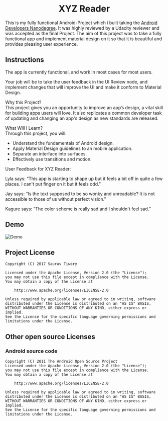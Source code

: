 <div style="text-align: center; "> <h1> XYZ Reader </h1> </div>

This is my fully functional Android-Project which i built taking the [Android Developers Nanodegree](https://www.udacity.com/course/android-developer-nanodegree-by-google--nd801). It was highly reviewed by a Udacity reviewer and was accepted as the final Project. The aim of this project was to take a fully functional app and implement material design on it so that it is beautiful and provides pleasing user experience.

## Instructions

The app is currently functional, and work in most cases for most users.

Your job will be to take the user feedback in the UI Review node, and implement changes that will improve the UI and make it conform to Material Design.  

Why this Project?  
This project gives you an opportunity to improve an app’s design, a vital skill for building apps users will love. It also replicates a common developer task of updating and changing an app's design as new standards are released.

What Will I Learn?  
Through this project, you will:  
 
+ Understand the fundamentals of Android design.  
+ Apply Material Design guidelines to an mobile application.
+ Separate an interface into surfaces.
+ Effectively use transitions and motion.

User Feedback for XYZ Reader:  

Lyla says:
“This app is starting to shape up but it feels a bit off in quite a few places. I can't put finger on it but it feels odd.”  

Jay says:
“Is the text supposed to be so wonky and unreadable? It is not accessible to those of us without perfect vision."  

Kagure says:
“The color scheme is really sad and I shouldn't feel sad.”  

## Demo

![Demo](https://user-images.githubusercontent.com/21277837/27212259-5865da8c-527c-11e7-9c2f-e941ca7fa899.gif)

## Project License
```
Copyright (C) 2017 Saurav Tiwary

Licensed under the Apache License, Version 2.0 (the "License");
you may not use this file except in compliance with the License.
You may obtain a copy of the License at

    http://www.apache.org/licenses/LICENSE-2.0

Unless required by applicable law or agreed to in writing, software
distributed under the License is distributed on an "AS IS" BASIS,
WITHOUT WARRANTIES OR CONDITIONS OF ANY KIND, either express or implied.
See the License for the specific language governing permissions and
limitations under the License.
```
## Other open source Licenses

### Android source code
```
Copyright (C) 2011 The Android Open Source Project
Licensed under the Apache License, Version 2.0 (the "License");
you may not use this file except in compliance with the License.
You may obtain a copy of the License at

    http://www.apache.org/licenses/LICENSE-2.0

Unless required by applicable law or agreed to in writing, software
distributed under the License is distributed on an "AS IS" BASIS,
WITHOUT WARRANTIES OR CONDITIONS OF ANY KIND, either express or implied.
See the License for the specific language governing permissions and
limitations under the License.
```